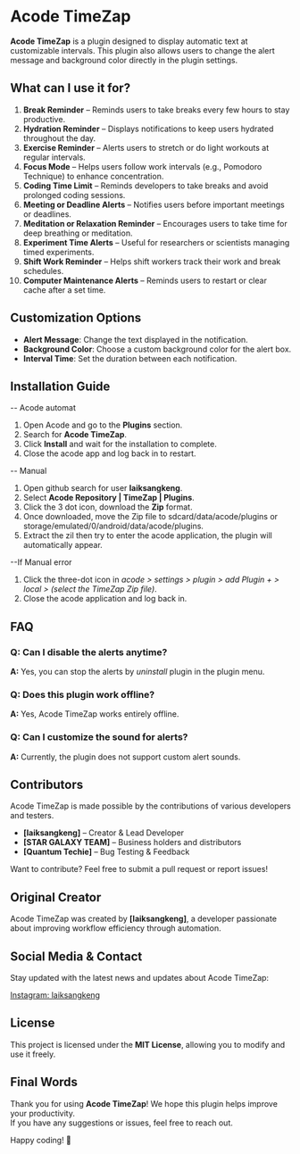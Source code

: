 # Acode TimeZap  

**Acode TimeZap** is a plugin designed to display automatic text at customizable intervals. This plugin also allows users to change the alert message and background color directly in the plugin settings.  

## What can I use it for?  
1. **Break Reminder** – Reminds users to take breaks every few hours to stay productive.  
2. **Hydration Reminder** – Displays notifications to keep users hydrated throughout the day.  
3. **Exercise Reminder** – Alerts users to stretch or do light workouts at regular intervals.  
4. **Focus Mode** – Helps users follow work intervals (e.g., Pomodoro Technique) to enhance concentration.  
5. **Coding Time Limit** – Reminds developers to take breaks and avoid prolonged coding sessions.  
6. **Meeting or Deadline Alerts** – Notifies users before important meetings or deadlines.  
7. **Meditation or Relaxation Reminder** – Encourages users to take time for deep breathing or meditation.  
8. **Experiment Time Alerts** – Useful for researchers or scientists managing timed experiments.  
9. **Shift Work Reminder** – Helps shift workers track their work and break schedules.  
10. **Computer Maintenance Alerts** – Reminds users to restart or clear cache after a set time.

## Customization Options  
- **Alert Message**: Change the text displayed in the notification.  
- **Background Color**: Choose a custom background color for the alert box.  
- **Interval Time**: Set the duration between each notification.

## Installation Guide  
-- Acode automat
1. Open Acode and go to the **Plugins** section.  
2. Search for **Acode TimeZap**.  
3. Click **Install** and wait for the installation to complete.  
4.	Close the acode app and log back in to restart.

-- Manual
1. Open github search for user **laiksangkeng**.
2. Select **Acode Repository | TimeZap | Plugins**.  
3. Click the 3 dot icon, download the **Zip** format.
4. Once downloaded, move the Zip file to sdcard/data/acode/plugins or storage/emulated/0/android/data/acode/plugins.
5. Extract the zil then try to enter the acode application, the plugin will automatically appear.

--If Manual error 
1. Click the three-dot icon in *acode > settings > plugin > add Plugin + > local > (select the TimeZap Zip file)*.
2. Close the acode application and log back in.

## FAQ  

### Q: Can I disable the alerts anytime?  
**A:** Yes, you can stop the alerts by *uninstall* plugin in the plugin menu.  

### Q: Does this plugin work offline?  
**A:** Yes, Acode TimeZap works entirely offline.  

### Q: Can I customize the sound for alerts?  
**A:** Currently, the plugin does not support custom alert sounds.

## Contributors  
Acode TimeZap is made possible by the contributions of various developers and testers.  

- **[laiksangkeng]** – Creator & Lead Developer  
- **[STAR GALAXY TEAM]** – Business holders and distributors
- **[Quantum Techie]** – Bug Testing & Feedback  

Want to contribute? Feel free to submit a pull request or report issues!  

## Original Creator  
Acode TimeZap was created by **[laiksangkeng]**, a developer passionate about improving workflow efficiency through automation.  

## Social Media & Contact  
Stay updated with the latest news and updates about Acode TimeZap:  

[Instagram: laiksangkeng](https://www.instagram.com/laiksangkeng?igsh=b3I2c3U0MjlhODFz)

## License  
This project is licensed under the **MIT License**, allowing you to modify and use it freely.  

## Final Words  
Thank you for using **Acode TimeZap**! We hope this plugin helps improve your productivity.  
If you have any suggestions or issues, feel free to reach out.  

Happy coding! 🚀